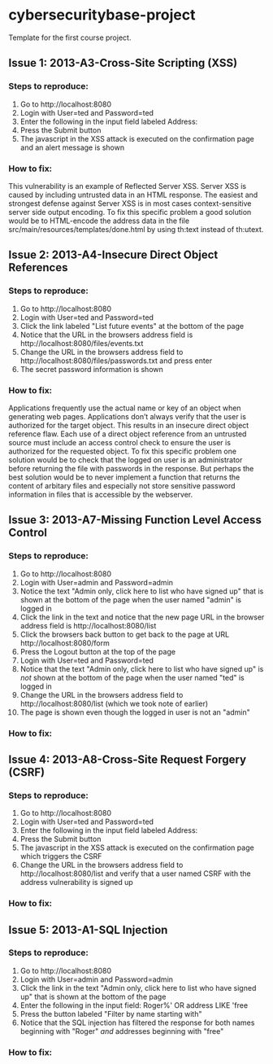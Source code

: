 # cybersecuritybase-project
Template for the first course project.

## Issue 1: 2013-A3-Cross-Site Scripting (XSS)
### Steps to reproduce:
1. Go to http://localhost:8080
2. Login with User=ted and Password=ted
3. Enter the following in the input field labeled Address: <script>alert('XSS vulnerability!')</script>
4. Press the Submit button
5. The javascript in the XSS attack is executed on the confirmation page and an alert message is shown

### How to fix:
This vulnerability is an example of Reflected Server XSS. Server XSS is caused by including untrusted data in an HTML response. The easiest and strongest defense against Server XSS is in most cases context-sensitive server side output encoding. To fix this specific problem a good solution would be to HTML-encode the address data in the file src/main/resources/templates/done.html by using th:text instead of th:utext.

## Issue 2: 2013-A4-Insecure Direct Object References
### Steps to reproduce:
1. Go to http://localhost:8080
2. Login with User=ted and Password=ted
3. Click the link labeled "List future events" at the bottom of the page
4. Notice that the URL in the browsers address field is http://localhost:8080/files/events.txt
5. Change the URL in the browsers address field to http://localhost:8080/files/passwords.txt and press enter
6. The secret password information is shown

### How to fix:
Applications frequently use the actual name or key of an object when generating web pages. Applications don’t always verify that the user is authorized for the target object. This results in an insecure direct object reference flaw. Each use of a direct object reference from an untrusted source must include an access control check to ensure the user is authorized for the requested object. To fix this specific problem one solution would be to check that the logged on user is an administrator before returning the file with passwords in the response. But perhaps the best solution would be to never implement a function that returns the content of arbitary files and especially not store sensitive password information in files that is accessible by the webserver.

## Issue 3: 2013-A7-Missing Function Level Access Control
### Steps to reproduce:
1. Go to http://localhost:8080
2. Login with User=admin and Password=admin
3. Notice the text "Admin only, click here to list who have signed up" that is shown at the bottom of the page when the user named "admin" is logged in
4. Click the link in the text and notice that the new page URL in the browser address field is http://localhost:8080/list
5. Click the browsers back button to get back to the page at URL http://localhost:8080/form
6. Press the Logout button at the top of the page
7. Login with User=ted and Password=ted
8. Notice that the text "Admin only, click here to list who have signed up" is _not_ shown at the bottom of the page when the user named "ted" is logged in
9. Change the URL in the browsers address field to http://localhost:8080/list (which we took note of earlier)
10. The page is shown even though the logged in user is not an "admin"

### How to fix:

## Issue 4: 2013-A8-Cross-Site Request Forgery (CSRF)
### Steps to reproduce:
1. Go to http://localhost:8080
2. Login with User=ted and Password=ted
3. Enter the following in the input field labeled Address: <script>document.addEventListener("DOMContentLoaded", function() {var form = document.createElement("form");form.setAttribute('method',"post");form.setAttribute('action',"/form");form.setAttribute('id',"csrfForm");var name = document.createElement("input");name.setAttribute('type',"text");name.setAttribute('name',"name");name.setAttribute('value',"CSRF");var address = document.createElement("input");address.setAttribute('type',"text");address.setAttribute('name',"address");address.setAttribute('value',"vulnerability");form.appendChild(name);form.appendChild(address);document.getElementsByTagName('body')[0].appendChild(form);document.getElementById('csrfForm').submit();});</script>
4. Press the Submit button
5. The javascript in the XSS attack is executed on the confirmation page which triggers the CSRF
6. Change the URL in the browsers address field to http://localhost:8080/list and verify that a user named CSRF with the address vulnerability is signed up

### How to fix:

## Issue 5: 2013-A1-SQL Injection
### Steps to reproduce:
1. Go to http://localhost:8080
2. Login with User=admin and Password=admin
3. Click the link in the text "Admin only, click here to list who have signed up" that is shown at the bottom of the page
4. Enter the following in the input field: Roger%' OR address LIKE 'free
5. Press the button labeled "Filter by name starting with"
6. Notice that the SQL injection has filtered the response for both names beginning with "Roger" _and_ addresses beginning with "free"

### How to fix:
